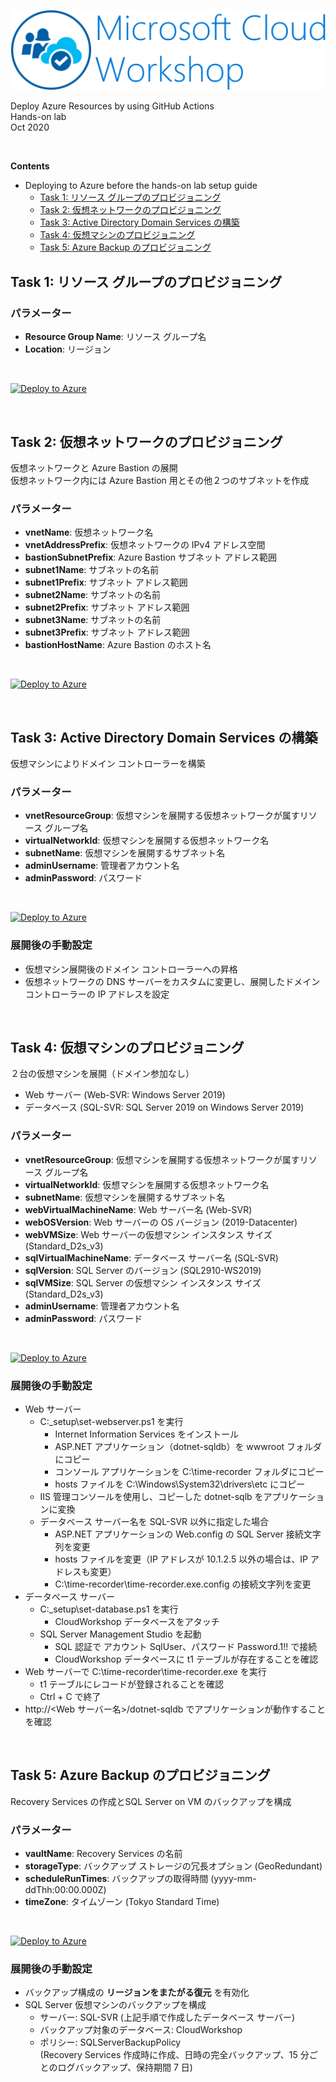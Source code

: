 ![Microsoft Cloud Workshop](images/ms-cloud-workshop.png)

Deploy Azure Resources by using GitHub Actions  
Hands-on lab  
Oct 2020

<br />

**Contents**
- Deploying to Azure before the hands-on lab setup guide
  - [Task 1: リソース グループのプロビジョニング](#task-1-リソース-グループのプロビジョニング)
  - [Task 2: 仮想ネットワークのプロビジョニング](#task-2-仮想ネットワークのプロビジョニング)
  - [Task 3: Active Directory Domain Services の構築](#task-3-active-directory-domain-services-の構築)
  - [Task 4: 仮想マシンのプロビジョニング](#task-4-仮想マシンのプロビジョニング)
  - [Task 5: Azure Backup のプロビジョニング](#task-5-azure-backup-のプロビジョニング)

## Task 1: リソース グループのプロビジョニング

### パラメーター
- **Resource Group Name**: リソース グループ名
- **Location**: リージョン

<br />

[![Deploy to Azure](https://aka.ms/deploytoazurebutton)](https://portal.azure.com/#create/Microsoft.Template/uri/https%3A%2F%2Fraw.githubusercontent.com%2Fhiroyay-ms%2FDeploying-to-Azure-for-CSA%2Fmain%2FHands-on-Lab%2Ftemplates%2Fdeploy-resource-group.json)

<br />

## Task 2: 仮想ネットワークのプロビジョニング
仮想ネットワークと Azure Bastion の展開  
仮想ネットワーク内には Azure Bastion 用とその他２つのサブネットを作成  

### パラメーター
- **vnetName**: 仮想ネットワーク名
- **vnetAddressPrefix**: 仮想ネットワークの IPv4 アドレス空間
- **bastionSubnetPrefix**: Azure Bastion サブネット アドレス範囲
- **subnet1Name**: サブネットの名前
- **subnet1Prefix**: サブネット アドレス範囲
- **subnet2Name**: サブネットの名前
- **subnet2Prefix**: サブネット アドレス範囲
- **subnet3Name**: サブネットの名前
- **subnet3Prefix**: サブネット アドレス範囲
- **bastionHostName**: Azure Bastion のホスト名

<br />

[![Deploy to Azure](https://aka.ms/deploytoazurebutton)](https://portal.azure.com/#create/Microsoft.Template/uri/https%3A%2F%2Fraw.githubusercontent.com%2Fhiroyay-ms%2FDeploying-to-Azure-for-CSA%2Fmain%2FHands-on-Lab%2Ftemplates%2Fdeploy-vnet-three-subnets-with-bastion.json)

<br />

## Task 3: Active Directory Domain Services の構築
仮想マシンによりドメイン コントローラーを構築

### パラメーター
- **vnetResourceGroup**: 仮想マシンを展開する仮想ネットワークが属すリソース グループ名
- **virtualNetworkId**: 仮想マシンを展開する仮想ネットワーク名
- **subnetName**: 仮想マシンを展開するサブネット名
- **adminUsername**: 管理者アカウント名
- **adminPassword**: パスワード

<br />

[![Deploy to Azure](https://aka.ms/deploytoazurebutton)](https://portal.azure.com/#create/Microsoft.Template/uri/https%3A%2F%2Fraw.githubusercontent.com%2Fhiroyay-ms%2FDeploying-to-Azure-for-CSA%2Fmain%2FHands-on-Lab%2Ftemplates%2Fdeploy-vm-as-domain-member.json)

### 展開後の手動設定
- 仮想マシン展開後のドメイン コントローラーへの昇格
- 仮想ネットワークの DNS サーバーをカスタムに変更し、展開したドメイン コントローラーの IP アドレスを設定

<br />

## Task 4: 仮想マシンのプロビジョニング
２台の仮想マシンを展開（ドメイン参加なし）  
- Web サーバー (Web-SVR: Windows Server 2019)
- データベース (SQL-SVR: SQL Server 2019 on Windows Server 2019)

### パラメーター
- **vnetResourceGroup**: 仮想マシンを展開する仮想ネットワークが属すリソース グループ名
- **virtualNetworkId**: 仮想マシンを展開する仮想ネットワーク名
- **subnetName**: 仮想マシンを展開するサブネット名
- **webVirtualMachineName**: Web サーバー名 (Web-SVR)
- **webOSVersion**: Web サーバーの OS バージョン (2019-Datacenter)
- **webVMSize**: Web サーバーの仮想マシン インスタンス サイズ (Standard_D2s_v3)
- **sqlVirtualMachineName**: データベース サーバー名 (SQL-SVR)
- **sqlVersion**: SQL Server のバージョン (SQL2910-WS2019)
- **sqlVMSize**: SQL Server の仮想マシン インスタンス サイズ (Standard_D2s_v3)
- **adminUsername**: 管理者アカウント名
- **adminPassword**: パスワード

<br />

[![Deploy to Azure](https://aka.ms/deploytoazurebutton)](https://portal.azure.com/#create/Microsoft.Template/uri/https%3A%2F%2Fraw.githubusercontent.com%2Fhiroyay-ms%2FDeploying-to-Azure-for-CSA%2main%2FHands-on-Lab%2Ftemplates%2Fdeploy-vm-web-and-sql.json)


### 展開後の手動設定
- Web サーバー
  - C:\_setup\set-webserver.ps1 を実行
    - Internet Information Services をインストール
    - ASP.NET アプリケーション（dotnet-sqldb）を wwwroot フォルダにコピー
    - コンソール アプリケーションを C:\time-recorder フォルダにコピー
    - hosts ファイルを C:\Windows\System32\drivers\etc にコピー
  - IIS 管理コンソールを使用し、コピーした dotnet-sqlb をアプリケーションに変換
  - データベース サーバー名を SQL-SVR 以外に指定した場合
    - ASP.NET アプリケーションの Web.config の SQL Server 接続文字列を変更
    - hosts ファイルを変更（IP アドレスが 10.1.2.5 以外の場合は、IP アドレスも変更）
    - C:\time-recorder\time-recorder.exe.config の接続文字列を変更
- データベース サーバー
  - C:\_setup\set-database.ps1 を実行
    - CloudWorkshop データベースをアタッチ
  - SQL Server Management Studio を起動
    - SQL 認証で アカウント SqlUser、パスワード Password.1!! で接続
    - CloudWorkshop データベースに t1 テーブルが存在することを確認
- Web サーバーで C:\time-recorder\time-recorder.exe を実行
  - t1 テーブルにレコードが登録されることを確認
  - Ctrl + C で終了
- http://<Web サーバー名>/dotnet-sqldb でアプリケーションが動作することを確認

<br />

## Task 5: Azure Backup のプロビジョニング
Recovery Services の作成とSQL Server on VM のバックアップを構成

### パラメーター
- **vaultName**: Recovery Services の名前
- **storageType**: バックアップ ストレージの冗長オプション (GeoRedundant)
- **scheduleRunTimes**: バックアップの取得時間 (yyyy-mm-ddThh:00:00.000Z)
- **timeZone**: タイムゾーン (Tokyo Standard Time)

<br />

[![Deploy to Azure](https://aka.ms/deploytoazurebutton)](https://portal.azure.com/#create/Microsoft.Template/uri/https%3A%2F%2Fraw.githubusercontent.com%2Fhiroyay-ms%2FDeploying-to-Azure-for-CSA%2Fmain%2FHands-on-Lab%2Ftemplates%2Fdeploy-recovery-services.json)

### 展開後の手動設定
- バックアップ構成の **リージョンをまたがる復元** を有効化
- SQL Server 仮想マシンのバックアップを構成
  - サーバー: SQL-SVR (上記手順で作成したデータベース サーバー)
  - バックアップ対象のデータベース: CloudWorkshop
  - ポリシー: SQLServerBackupPolicy  
   (Recovery Services 作成時に作成、日時の完全バックアップ、15 分ごとのログバックアップ、保持期間 7 日)